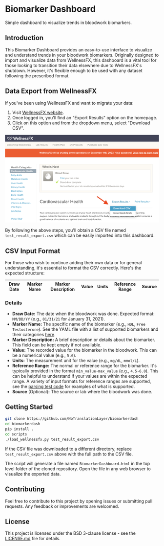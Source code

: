 # Biomarker Dashboard
Simple dashboard to visualize trends in bloodwork biomarkers.

## Introduction
This Biomarker Dashboard provides an easy-to-use interface to visualize and understand trends in your bloodwork biomarkers. Originally designed to import and visualize data from WellnessFX, this dashboard is a vital tool for those looking to transition their data elsewhere due to WellnessFX's shutdown. However, it's flexible enough to be used with any dataset following the prescribed format.

## Data Export from WellnessFX
If you've been using WellnessFX and want to migrate your data:

1. Visit [WellnessFX website](https://www.wellnessfx.com/).
2. Once logged in, you'll find an "Export Results" option on the homepage.
3. Click on this option and from the dropdown menu, select "Download CSV".


![How to export CSV from WellnessFX](./assets/wellnessfx_export.png)


By following the above steps, you'll obtain a CSV file named `test_result_export.csv` which can be easily imported into this dashboard.

## CSV Input Format
For those who wish to continue adding their own data or for general understanding, it's essential to format the CSV correctly. Here's the expected structure:

| Draw Date | Marker Name | Marker Description | Value | Units | Reference Range | Source | 
|-----------|-------------|--------------------|-------|-------|-----------------|--------|

### Details

- **Draw Date:** The date when the bloodwork was done. Expected format: `MM/DD/YY` (e.g., `01/31/21` for January 31, 2021).
- **Marker Name:** The specific name of the biomarker (e.g., `HDL`, `Free Testosterone`). See the YAML file with a list of supported biomarkers and their categories [here](categories.yaml).
- **Marker Description:** A brief description or details about the biomarker. This field can be kept empty if not available.
- **Value:** The recorded value for the biomarker in the bloodwork. This can be a numerical value (e.g., `5.6`).
- **Units:** The measurement unit for the value (e.g., `mg/dL`, `mmol/L`).
- **Reference Range:** The normal or reference range for the biomarker. It's typically provided in the format `min_value-max_value` (e.g., `4.5-6.0`). This can be helpful to understand if your values are within the expected range. A variety of input formats for reference ranges are supported, see the [parsing test code](tests/test_parse_reference_range.py) for examples of what is supported.
- **Source** (Optional)**:** The source or lab where the bloodwork was done.

## Getting Started

```bash
git clone https://github.com/NoTranslationLayer/biomarkerdash
cd biomarkerdash
pip install .
cd scripts
./load_wellnessfx.py test_result_export.csv
```

If the CSV file was downloaded to a different directory, replace `test_result_export.csv` above with the full path to the CSV file.

The script will generate a file named `BiomarkerDashboard.html` in the top level folder of the cloned repository. Open the file in any web browser to visualize the exported data.


## Contributing
Feel free to contribute to this project by opening issues or submitting pull requests. Any feedback or improvements are welcomed.

## License
This project is licensed under the BSD 3-clause license - see the [LICENSE.md](LICENSE.md) file for details.